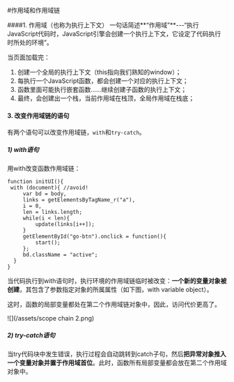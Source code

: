 #作用域和作用域链

####1. 作用域（也称为执行上下文）
一句话简述**“作用域”**---“执行JavaScript代码时，JavaScript引擎会创建一个执行上下文，它设定了代码执行时所处的环境”。


当页面加载完：

1. 创建一个全局的执行上下文（this指向我们熟知的window）；
2. 每执行一个JavaScript函数，都会创建一个对应的执行上下文；
3. 函数里面可能执行嵌套函数......继续创建子函数的执行上下文；
4. 最终，会创建出一个栈，当前作用域在栈顶，全局作用域在栈底；


#### 3. 改变作用域链的语句

有两个语句可以改变作用域链，```with```和```try-catch```。

##### 1) with语句

用with改变函数作用域链：
```
function initUI(){
 with (document){ //avoid!
     var bd = body,
     links = getElementsByTagName_r("a"),
     i = 0,
     len = links.length;
     while(i < len){
         update(links[i++]);
     }
     getElementById("go-btn").onclick = function(){
         start();
     };
     bd.className = "active";
  }
}
```

当代码执行到with语句时，执行环境的作用域链临时被改变：**一个新的变量对象被创建**，其包含了参数指定对象的所属属性（如下图，with variable object）。

这时，函数的局部变量都处在第二个作用域链对象中，因此，访问代价更高了。

![](/assets/scope chain 2.png)


##### 2) try-catch语句

当try代码块中发生错误，执行过程会自动跳转到catch子句，然后**把异常对象推入一个变量对象并置于作用域首位**。此时，函数所有局部变量都会放在第二个作用域对象中。

